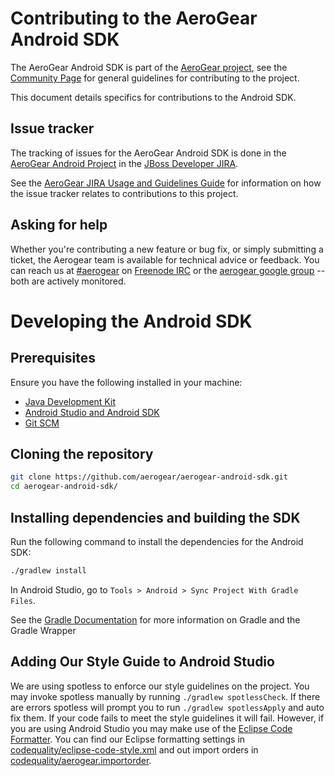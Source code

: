# Contributing to the AeroGear Android SDK

The AeroGear Android SDK is part of the [AeroGear project](https://aerogear.org/), see the [Community Page](https://aerogear.org/community) for general guidelines for contributing to the project.

This document details specifics for contributions to the Android SDK.

## Issue tracker

The tracking of issues for the AeroGear Android SDK is done in the [AeroGear Android Project](https://issues.jboss.org/projects/AGDROID/issues) in the [JBoss Developer JIRA](https://issues.jboss.org).

See the [AeroGear JIRA Usage and Guidelines Guide](https://aerogear.org/docs/guides/JIRAUsage/) for information on how the issue tracker relates to contributions to this project.

## Asking for help

Whether you're contributing a new feature or bug fix, or simply submitting a
ticket, the Aerogear team is available for technical advice or feedback. 
You can reach us at [#aerogear](ircs://chat.freenode.net:6697/aerogear) on [Freenode IRC](https://freenode.net/) or the 
[aerogear google group](https://groups.google.com/forum/#!forum/aerogear)
-- both are actively monitored.

# Developing the Android SDK

## Prerequisites

Ensure you have the following installed in your machine:

- [Java Development Kit](https://docs.oracle.com/javase/8/docs/technotes/guides/install/install_overview.html)
- [Android Studio and Android SDK](https://developer.android.com/studio/index.html)
- [Git SCM](http://git-scm.com/)

## Cloning the repository

```bash
git clone https://github.com/aerogear/aerogear-android-sdk.git
cd aerogear-android-sdk/
```

## Installing dependencies and building the SDK

Run the following command to install the dependencies for the Android SDK:

```bash
./gradlew install
```

In Android Studio, go to `Tools > Android > Sync Project With Gradle Files`.

See the [Gradle Documentation](https://docs.gradle.org/current/userguide/pt02.html) for more information on Gradle and the Gradle Wrapper

## Adding Our Style Guide to Android Studio

We are using spotless to enforce our style guidelines on the project.  You may invoke spotless manually by running `./gradlew spotlessCheck`.  If there are errors spotless will prompt you to run `./gradlew spotlessApply` and auto fix them.  If your code fails to meet the style guidelines it will fail.  However, if you are using Android Studio you may make use of the [Eclipse Code Formatter](http://plugins.jetbrains.com/plugin/6546-eclipse-code-formatter).  You can find our Eclipse formatting settings in [codequality/eclipse-code-style.xml](./codequality/eclipse-code-style.xml) and out import orders in [codequality/aerogear.importorder](codequality/aerogear.importorder).
